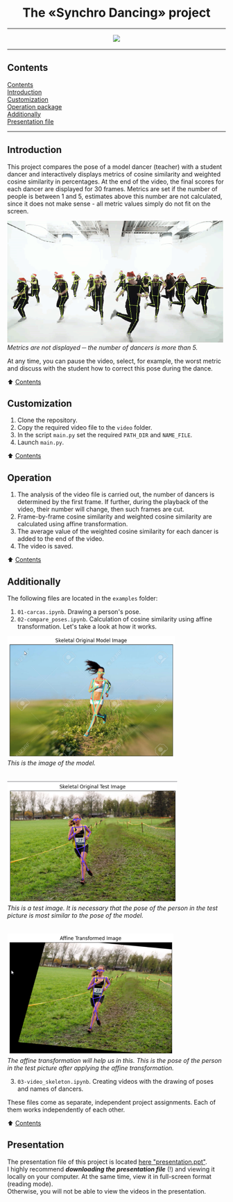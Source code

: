 <div align='center'>
  
# The «Synchro Dancing» project
--------------------

![](video/5_danc.gif)
</div>

----------------------------
## Contents
[Contents](./README.md#Contents)<br> 
[Introduction](./README.md#Introduction)<br> 
[Сustomization](./README.md#Сustomization)<br>
[Operation package](./README.md#Operation)<br>
[Additionally](./README.md#Additionally)<br>
[Presentation file](./README.md#Presentation)<br>

----------------------------------
## Introduction
This project compares the pose of a model dancer (teacher) with a student dancer and interactively displays metrics of cosine similarity and weighted cosine similarity in percentages. At the end of the video, the final scores for each dancer are displayed for 30 frames. Metrics are set if the number of people is between 1 and 5, estimates above this number are not calculated, since it does not make sense - all metric values simply do not fit on the screen.  
  
<img src="video/over.gif" height="280" />  <br>
*Metrics are not displayed ─ the number of dancers is more than 5.*
  
At any time, you can pause the video, select, for example, the worst metric and discuss with the student how to correct this pose during the dance.  

:arrow_up: [Contents](./README.md#Contents) 

## Сustomization
1. Clone the repository.
2. Copy the required video file to the `video` folder.
3. In the script `main.py` set the required `PATH_DIR` and `NAME_FILE`.
4. Launch `main.py`.

:arrow_up: [Contents](./README.md#Contents) 

## Operation
1. The analysis of the video file is carried out, the number of dancers is determined by the first frame. If further, during the playback of the video, their number will change, then such frames are cut. 
2. Frame-by-frame cosine similarity and weighted cosine similarity are calculated using affine transformation.
3. The average value of the weighted cosine similarity for each dancer is added to the end of the video.
4. The video is saved.

:arrow_up: [Contents](./README.md#Contents) 

## Additionally
The following files are located in the `examples` folder:
1. `01-carcas.ipynb`. Drawing a person's pose.
2. `02-compare_poses.ipynb`. Calculation of cosine similarity using affine transformation. Let's take a look at how it works.
  
<img src="images/skl_model.png" height="280" />  <br>
*This is the image of the model.*  
<br><br>
<img src="images/skl_test.png" height="280" />  <br>
*This is a test image. It is necessary that the pose of the person in the test picture is most similar to the pose of the model.*
<br><br><br>
<img src="images/affin_test.png" height="280" />  <br>
*The affine transformation will help us in this. This is the pose of the person in the test picture after applying the affine transformation.*   
  
3. `03-video_skeleton.ipynb`. Creating videos with the drawing of poses and names of dancers.
  
These files come as separate, independent project assignments. Each of them works independently of each other.

:arrow_up: [Contents](./README.md#Contents) 

## Presentation
The presentation file of this project is located [here "presentation.ppt"](https://disk.yandex.ru/i/7bRcYdttoJHVkw).  
I highly recommend ***downloading the presentation file*** (!) and viewing it locally on your computer. At the same time, view it in full-screen format (reading mode).  
Otherwise, you will not be able to view the videos in the presentation. 
